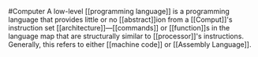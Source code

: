 #Computer 
A low-level [[programming language]] is a programming language that provides little or no [[abstract]]ion from a [[Comput]]'s instruction set [[architecture]]—[[commands]] or [[function]]s in the language map that are structurally similar to [[processor]]'s instructions. Generally, this refers to either [[machine code]] or [[Assembly Language]].